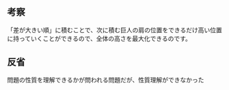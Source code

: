 ## 考察
「差が大きい順」に積むことで、次に積む巨人の肩の位置をできるだけ高い位置に持っていくことができるので、全体の高さを最大化できるのです。


## 反省
問題の性質を理解できるかが問われる問題だが、性質理解ができなかった